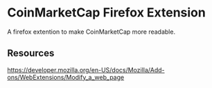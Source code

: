 # CoinMarketCap Firefox Extension

A firefox extention to make CoinMarketCap more readable. 

## Resources

https://developer.mozilla.org/en-US/docs/Mozilla/Add-ons/WebExtensions/Modify_a_web_page



